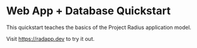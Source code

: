 # Web App + Database Quickstart

This quickstart teaches the basics of the Project Radius application model.

Visit https://radapp.dev to try it out.
